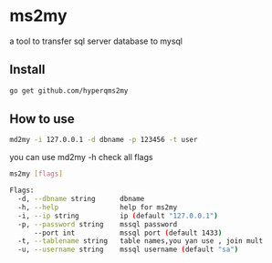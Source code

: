 # ms2my
a tool to transfer sql server database to mysql

## Install
```bash
go get github.com/hyperqms2my
```

## How to use
```bash
md2my -i 127.0.0.1 -d dbname -p 123456 -t user
```
you can use md2my -h check all flags

```bash
ms2my [flags]

Flags:
  -d, --dbname string      dbname
  -h, --help               help for ms2my
  -i, --ip string          ip (default "127.0.0.1")
  -p, --password string    mssql password
      --port int           mssql port (default 1433)
  -t, --tablename string   table names,you yan use , join mult
  -u, --username string    mssql username (default "sa")
```
